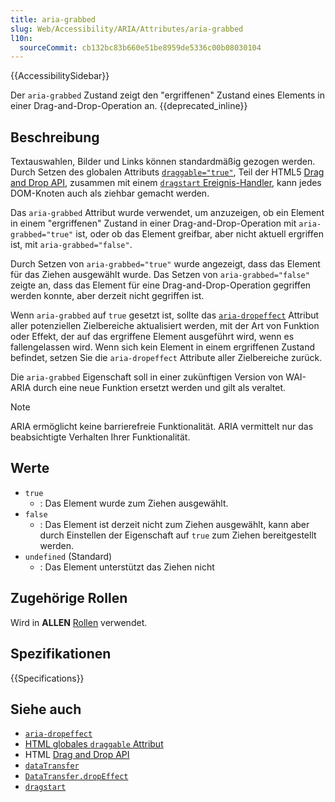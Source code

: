 ```yaml
---
title: aria-grabbed
slug: Web/Accessibility/ARIA/Attributes/aria-grabbed
l10n:
  sourceCommit: cb132bc83b660e51be8959de5336c00b08030104
---
```


{{AccessibilitySidebar}}

Der `aria-grabbed` Zustand zeigt den "ergriffenen" Zustand eines Elements in einer Drag-and-Drop-Operation an. {{deprecated_inline}}

## Beschreibung

Textauswahlen, Bilder und Links können standardmäßig gezogen werden. Durch Setzen des globalen Attributs [`draggable="true"`](/de/docs/Web/HTML/Global_attributes/draggable), Teil der HTML5 [Drag and Drop API](/de/docs/Web/API/HTML_Drag_and_Drop_API), zusammen mit einem [`dragstart` Ereignis-Handler](/de/docs/Web/API/HTMLElement/dragstart_event), kann jedes DOM-Knoten auch als ziehbar gemacht werden.

Das `aria-grabbed` Attribut wurde verwendet, um anzuzeigen, ob ein Element in einem "ergriffenen" Zustand in einer Drag-and-Drop-Operation mit `aria-grabbed="true"` ist, oder ob das Element greifbar, aber nicht aktuell ergriffen ist, mit `aria-grabbed="false"`.

Durch Setzen von `aria-grabbed="true"` wurde angezeigt, dass das Element für das Ziehen ausgewählt wurde. Das Setzen von `aria-grabbed="false"` zeigte an, dass das Element für eine Drag-and-Drop-Operation gegriffen werden konnte, aber derzeit nicht gegriffen ist.

Wenn `aria-grabbed` auf `true` gesetzt ist, sollte das [`aria-dropeffect`](/de/docs/Web/Accessibility/ARIA/Attributes/aria-dropeffect) Attribut aller potenziellen Zielbereiche aktualisiert werden, mit der Art von Funktion oder Effekt, der auf das ergriffene Element ausgeführt wird, wenn es fallengelassen wird. Wenn sich kein Element in einem ergriffenen Zustand befindet, setzen Sie die `aria-dropeffect` Attribute aller Zielbereiche zurück.

Die `aria-grabbed` Eigenschaft soll in einer zukünftigen Version von WAI-ARIA durch eine neue Funktion ersetzt werden und gilt als veraltet.

> [!NOTE]
> ARIA ermöglicht keine barrierefreie Funktionalität. ARIA vermittelt nur das beabsichtigte Verhalten Ihrer Funktionalität.

## Werte

- `true`
  - : Das Element wurde zum Ziehen ausgewählt.
- `false`
  - : Das Element ist derzeit nicht zum Ziehen ausgewählt, kann aber durch Einstellen der Eigenschaft auf `true` zum Ziehen bereitgestellt werden.
- `undefined` (Standard)
  - : Das Element unterstützt das Ziehen nicht

## Zugehörige Rollen

Wird in **ALLEN** [Rollen](/de/docs/Web/Accessibility/ARIA/Roles) verwendet.

## Spezifikationen

{{Specifications}}

## Siehe auch

- [`aria-dropeffect`](/de/docs/Web/Accessibility/ARIA/Attributes/aria-dropeffect)
- [HTML globales `draggable` Attribut](/de/docs/Web/HTML/Global_attributes/draggable)
- HTML [Drag and Drop API](/de/docs/Web/API/HTML_Drag_and_Drop_API)
- [`dataTransfer`](/de/docs/Web/API/DataTransfer)
- [`DataTransfer.dropEffect`](/de/docs/Web/API/DataTransfer/dropEffect)
- [`dragstart`](/de/docs/Web/API/HTMLElement/dragstart_event)
